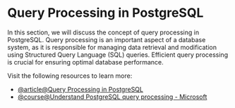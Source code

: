 # Query Processing in PostgreSQL

In this section, we will discuss the concept of query processing in PostgreSQL. Query processing is an important aspect of a database system, as it is responsible for managing data retrieval and modification using Structured Query Language (SQL) queries. Efficient query processing is crucial for ensuring optimal database performance.

Visit the following resources to learn more:

- [@article@Query Processing in PostgreSQL](https://medium.com/agedb/query-processing-in-postgresql-1309fa93f69f)
- [@course@Understand PostgreSQL query processing - Microsoft](https://learn.microsoft.com/en-us/training/modules/understand-postgresql-query-process/)